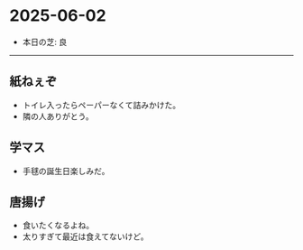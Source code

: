 # 2025-06-02

- 本日の芝: 良

---

## 紙ねぇぞ
- トイレ入ったらペーパーなくて詰みかけた。
- 隣の人ありがとう。

## 学マス
- 手毬の誕生日楽しみだ。

## 唐揚げ
- 食いたくなるよね。
- 太りすぎて最近は食えてないけど。
